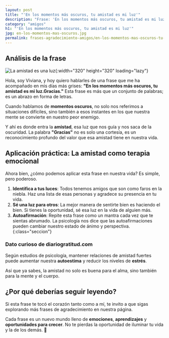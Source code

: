 ```yaml
---
layout: post
title: "'En los momentos más oscuros, tu amistad es mi luz'"
description: "Frase: 'En los momentos más oscuros, tu amistad es mi luz' ¿Quieres saber cómo una simple frase puede hacer que tus días sean más brillantes?"
category: "amigos"
h1: "'En los momentos más oscuros, tu amistad es mi luz'"
jpg: en-los-momentos-mas-oscuros.jpg
permalink: frases-agradecimiento-amigos/en-los-momentos-mas-oscuros-tu-amistad-es-luz
---
```

## Análisis de la frase

![La amistad es una luz]({{'img/blog/en-los-momentos-mas-oscuros.webp'|relative_url}}){:width="320" height="320" loading="lazy"}

Hola, soy Viviana, y hoy quiero hablarles de una frase que me ha acompañado en mis días más grises: **"En los momentos más oscuros, tu amistad es mi luz.Gracias."** Esta frase es más que un conjunto de palabras; es un abrazo en forma de letras.

Cuando hablamos de **momentos oscuros**, no solo nos referimos a situaciones difíciles, sino también a esos instantes en los que nuestra mente se convierte en nuestro peor enemigo.

Y ahí es donde entra la **amistad**, esa luz que nos guía y nos saca de la oscuridad. La palabra **"Gracias"** no es solo una cortesía, es un reconocimiento profundo del valor que esa amistad tiene en nuestra vida.

## Aplicación práctica: La amistad como terapia emocional

Ahora bien, ¿cómo podemos aplicar esta frase en nuestra vida? Es simple, pero poderoso.

1. **Identifica a tus luces**: Todos tenemos amigos que son como faros en la niebla. Haz una lista de esas personas y agradece su presencia en tu vida.
2. **Sé una luz para otros**: La mejor manera de sentirte bien es haciendo el bien. Si tienes la oportunidad, sé esa luz en la vida de alguien más.
3. **Autoafirmación**: Repite esta frase como un mantra cada vez que te sientas abrumado. La psicología nos dice que las autoafirmaciones pueden cambiar nuestro estado de ánimo y perspectiva.
{:class="seccion"}

### Dato curioso de diariogratitud.com

Según estudios de psicología, mantener relaciones de amistad fuertes puede aumentar nuestra **autoestima** y reducir los niveles de **estrés**.

Así que ya sabes, la amistad no solo es buena para el alma, sino también para la mente y el cuerpo.

## ¿Por qué deberías seguir leyendo?

Si esta frase te tocó el corazón tanto como a mí, te invito a que sigas explorando más frases de agradecimiento en nuestra página.

Cada frase es un nuevo mundo lleno de **emociones**, **aprendizajes** y **oportunidades para crecer**. No te pierdas la oportunidad de iluminar tu vida y la de los demás. 🌟
